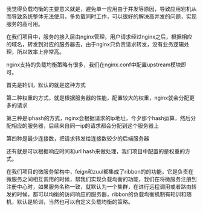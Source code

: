 我觉得负载均衡的主要意义就是，避免单一应用由于并发等原因，导致应用宕机从而导致系统整体无法使用，多负载同时工作，可以很好的解决高并发的问题，实现服务的高可用。

在我们项目中，服务的接入层由nginx管理，用户请求经过nginx之后，根据相应的域名，转发到对应的服务器去，由于nginx只负责请求转发，没有业务逻辑处理，所以效率上非常高。

nginx支持的负载均衡策略有很多，我们在nginx.conf中配置upstream模块即可。

首先是轮训，默认的就是这种方式

第二种权重的方式，就是根据服务器的性能，配置较大的权重，nginx就会分配更多的请求

第三种是iphash的方式，nginx会根据请求的ip地址，今夕那个hash运算，然后分配相应的服务器，后续来自同一ip的请求都会分配到这个服务器上

第四种是最少连接数，把请求转发给连接数较少的后端服务器

还有就是可以根据响应时间和url hash来做处理，我们项目中配置的是权重的方式。

在我们项目的微服务架构中，feign和zuul都集成了ribbon的的功能，它是负责在微服务之间相互调用的时候，帮我们实现负载均衡的功能，我们在将微服务注册到注册中心时，如果服务名称一致，就默认为一个集群，在进行远程调用或者路由转发的时候，都可以均衡的访问响应的服务器，ribbon的负载均衡机制有轮训和随机，默认是轮训，当然也可以自定义负载均衡的策略。